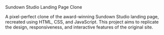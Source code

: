 Sundown Studio Landing Page Clone


A pixel-perfect clone of the award-winning Sundown Studio landing page, recreated using HTML, CSS, and JavaScript. This project aims to replicate the design, responsiveness, and interactive features of the original site.
